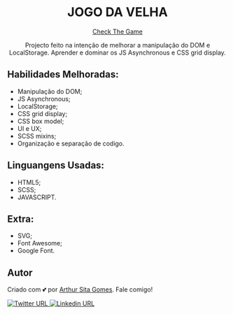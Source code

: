 <div align=center>

# **JOGO DA VELHA**

</div>

<div align=center>
	<a href="https://game-da-velha.netlify.app/">Check The Game</a>
</div>

<p align="center" >
  Projecto feito na intenção de melhorar a manipulação do DOM e LocalStorage.
Aprender e dominar os JS Asynchronous e CSS grid display.
</p>
  
## Habilidades Melhoradas:
- Manipulação do DOM;
- JS Asynchronous;
- LocalStorage;
- CSS grid display;
- CSS box model;
- UI e UX; 
- SCSS mixins;
- Organização e separação de codigo. 


## Linguangens Usadas:
- HTML5;
- SCSS;
- JAVASCRIPT.


## Extra:
- SVG;
- Font Awesome;
- Google Font.

## Autor

Criado com 💕 por <a href="github.com/SitaGomes">Arthur Sita Gomes</a>. Fale comigo!


<a href="https://twitter.com/ArthurSitaGomes">
	<img alt="Twitter URL" src="https://img.shields.io/twitter/url?style=social&url=https%3A%2F%2Ftwitter.com%2FArthurSitaGomes">
	
<a href="https://www.linkedin.com/in/arthur-sita-gomes-3683221b3/">
	<img alt="Linkedin URL" src="https://img.shields.io/badge/-Linkedin-blue?style=flat-square&logo=Linkedin&logoColor=white&link=https://www.linkedin.com/in/arthur-sita-gomes-3683221b3/">
